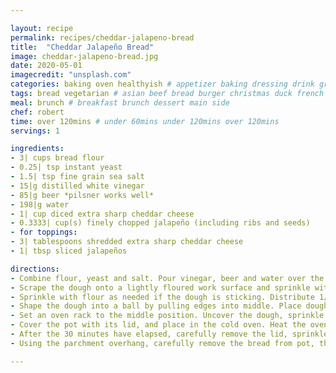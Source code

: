 ```yaml
---

layout: recipe
permalink: recipes/cheddar-jalapeno-bread 
title:  "Cheddar Jalapeño Bread"
image: cheddar-jalapeno-bread.jpg 
date: 2020-05-01
imagecredit: "unsplash.com" 
categories: baking oven healthyish # appetizer baking dressing drink grill healthyish marinade oven pickling quick raw salad sandwich sauce snack soup
tags: bread vegetarian # asian beef bread burger christmas duck french fruit indian italian mexican nuts pasta pork poultry rice seafood thanksgiving vegetarian
meal: brunch # breakfast brunch dessert main side
chef: robert 
time: over 120mins # under 60mins under 120mins over 120mins
servings: 1 

ingredients:
- 3| cups bread flour
- 0.25| tsp instant yeast
- 1.5| tsp fine grain sea salt
- 15|g distilled white vinegar
- 85|g beer *pilsner works well*
- 198|g water
- 1| cup diced extra sharp cheddar cheese
- 0.3333| cup(s) finely chopped jalapeño (including ribs and seeds)
- for toppings: 
- 3| tablespoons shredded extra sharp cheddar cheese
- 1| tbsp sliced jalapeños

directions:
- Combine flour, yeast and salt. Pour vinegar, beer and water over the dry ingredients, then, using a fork, mix thoroughly until a shaggy dough forms. Cover the bowl tightly with plastic wrap, and let sit at room temperature for 18 - 24 hours. The dough should double in size.
- Scrape the dough onto a lightly floured work surface and sprinkle with a little extra flour. Using your hands, gently pat the dough into a rectangle. 
- Sprinkle with flour as needed if the dough is sticking. Distribute 1/2 of the diced cheddar and jalapeño over the surface of the dough. Gently fold the dough over itself like folding a letter. Turn 90 degrees, gently pat to a rectangle, distribute remaining cheddar and jalapeño, and fold again. 
- Shape the dough into a ball by pulling edges into middle. Place dough in the center of a large sheet of parchment paper, then lift and lower into a cast-iron dutch oven. Cover loosely with plastic wrap, and let rise for 2 hours.
- Set an oven rack to the middle position. Uncover the dough, sprinkle the surface with a little flour, and using a sharp knife, make 2 slits across the top of the dough in an X shape about 1/2-inch deep. 
- Cover the pot with its lid, and place in the cold oven. Heat the oven to 210°C, and when this temperature has been reached, let cook for 30 minutes. 
- After the 30 minutes have elapsed, carefully remove the lid, sprinkle the toppings evenly over the loaf and continue to bake until the loaf is a deep brown (about 30 minutes longer). 
- Using the parchment overhang, carefully remove the bread from pot, then transfer to a wire rack and let cool completely (about 2 hours).

--- 
```

